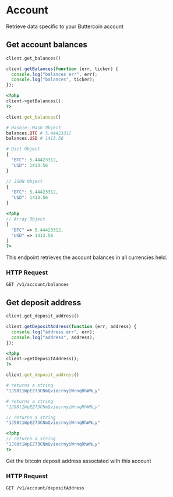 # Account

Retrieve data specific to your Buttercoin account

## Get account balances

```python
client.get_balances()
```

```javascript
client.getBalances(function (err, ticker) {
  console.log("balances err", err);
  console.log("balances", ticker);
});
```

```php
<?php
client->getBalances();
?>
```

```ruby
client.get_balances()
```

```ruby
# Hashie::Mash Object
balances.BTC # 5.44423312
balances.USD # 1413.56
```

```python
# Dict Object
{
  "BTC": 5.44423312,
  "USD": 1413.56
}
```

```javascript
// JSON Object
{
  "BTC": 5.44423312,
  "USD": 1413.56
}
```

```php
<?php
// Array Object
[
  "BTC" => 5.44423312,
  "USD" => 1413.56
]
?>
```

This endpoint retrieves the account balances in all currencies held.

### HTTP Request

`GET /v1/account/balances`

## Get deposit address

```python
client.get_deposit_address()
```

```javascript
client.getDepositAddress(function (err, address) {
  console.log("address err", err);
  console.log("address", address);
});
```

```php
<?php
client->getDepositAddress();
?>
```

```ruby
client.get_deposit_address()
```

```ruby
# returns a string
"1J98t1WpEZ73CNmQviecrnyiWrnqRhWNLy"
```

```python
# returns a string
"1J98t1WpEZ73CNmQviecrnyiWrnqRhWNLy"
```

```javascript
// returns a string
"1J98t1WpEZ73CNmQviecrnyiWrnqRhWNLy"
```

```php
<?php
// returns a string
"1J98t1WpEZ73CNmQviecrnyiWrnqRhWNLy"
?>
```

Get the bitcoin deposit address associated with this account 

### HTTP Request

`GET /v1/account/depositAddress`


